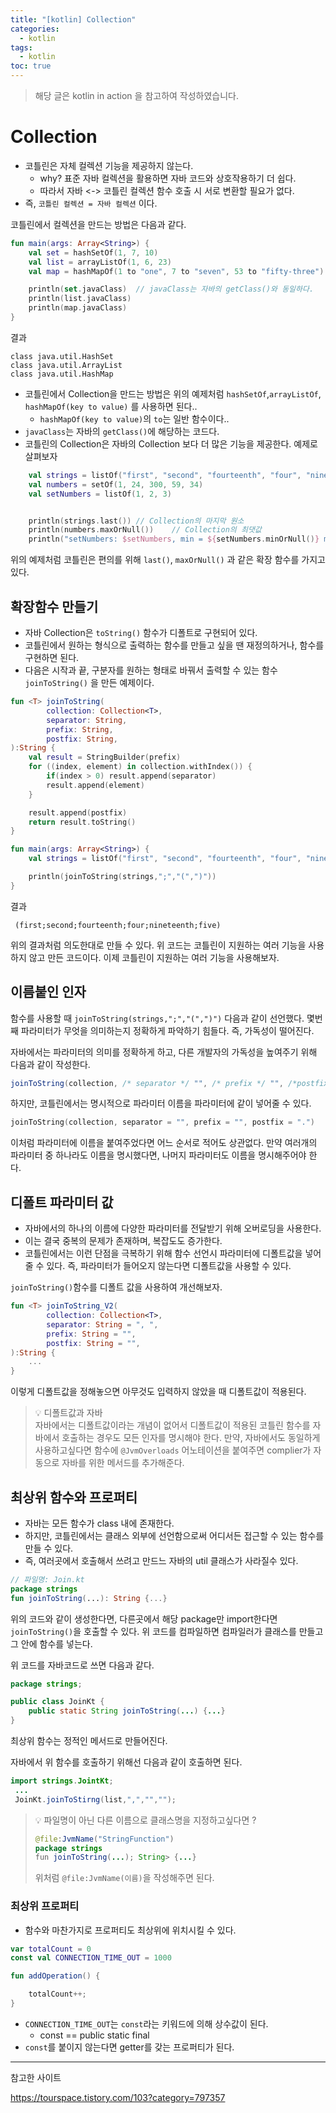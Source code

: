 ```yaml
---
title: "[kotlin] Collection"
categories:
  - kotlin
tags:
  - kotlin
toc: true
---
```


> 해당 글은 kotlin in action 을 참고하여 작성하였습니다. 

# **Collection**
* 코틀린은 자체 컬렉션 기능을 제공하지 않는다. 
    * why? 표준 자바 컬렉션을 활용하면 자바 코드와 상호작용하기 더 쉽다.
    * 따라서 자바 <-> 코틀린 컬렉션 함수 호출 시 서로 변환할 필요가 없다. 
* 즉, `코틀린 컬렉션 = 자바 컬렉션` 이다. 

코틀린에서 컬렉션을 만드는 방법은 다음과 같다. 
```kotlin
fun main(args: Array<String>) {
    val set = hashSetOf(1, 7, 10)
    val list = arrayListOf(1, 6, 23)
    val map = hashMapOf(1 to "one", 7 to "seven", 53 to "fifty-three")

    println(set.javaClass)  // javaClass는 자바의 getClass()와 동일하다.
    println(list.javaClass)
    println(map.javaClass)
}
```
결과

    class java.util.HashSet
    class java.util.ArrayList
    class java.util.HashMap

* 코틀린에서 Collection을 만드는 방법은 위의 예제처럼 `hashSetOf`,`arrayListOf`, `hashMapOf(key to value)` 를 사용하면 된다.. 
    * `hashMapOf(key to value)`의 `to`는 일반 함수이다.. 
* `javaClass`는 자바의 `getClass()`에 해당하는 코드다. 
* 코틀린의 Collection은 자바의 Collection 보다 더 많은 기능을 제공한다. 예제로 살펴보자
```kotlin
    val strings = listOf("first", "second", "fourteenth", "four", "nineteenth", "five")
    val numbers = setOf(1, 24, 300, 59, 34)
    val setNumbers = listOf(1, 2, 3)


    println(strings.last()) // Collection의 마지막 원소
    println(numbers.maxOrNull())    // Collection의 최댓값
    println("setNumbers: $setNumbers, min = ${setNumbers.minOrNull()} max = ${setNumbers.maxOrNull()}") // setNumbers: [1, 2, 3], min = 1 max = 3
```
위의 예제처럼 코틀린은 편의를 위해 `last()`, `maxOrNull()` 과 같은 확장 함수를 가지고 있다. 

## **확장함수 만들기**
* 자바 Collection은 `toString()` 함수가 디폴트로 구현되어 있다. 
* 코틀린에서 원하는 형식으로 출력하는 함수를 만들고 싶을 땐 재정의하거나, 함수를 구현하면 된다. 
* 다음은 시작과 끝, 구분자를 원하는 형태로 바꿔서 출력할 수 있는 함수 `joinToString()` 을 만든 예제이다. 
```kotlin
fun <T> joinToString(
        collection: Collection<T>,
        separator: String,
        prefix: String,
        postfix: String,
):String {
    val result = StringBuilder(prefix)
    for ((index, element) in collection.withIndex()) {
        if(index > 0) result.append(separator)
        result.append(element)
    }

    result.append(postfix)
    return result.toString()
}

fun main(args: Array<String>) {
    val strings = listOf("first", "second", "fourteenth", "four", "nineteenth", "five")

    println(joinToString(strings,";","(",")"))
}
```
결과

     (first;second;fourteenth;four;nineteenth;five)
위의 결과처럼 의도한대로 만들 수 있다. 위 코드는 코틀린이 지원하는 여러 기능을 사용하지 않고 만든 코드이다. 이제 코틀린이 지원하는 여러 기능을 사용해보자.

## **이름붙인 인자**
함수를 사용할 때 `joinToString(strings,";","(",")")` 다음과 같이 선언했다. 
몇번째 파라미터가 무엇을 의미하는지 정확하게 파악하기 힘들다. 즉, 가독성이 떨어진다. 

자바에서는 파라미터의 의미를 정확하게 하고, 다른 개발자의 가독성을 높여주기 위해 다음과 같이 작성한다. 
```java
joinToString(collection, /* separator */ "", /* prefix */ "", /*postfix */ ".");
```

하지만, 코틀린에서는 명시적으로 파라미터 이름을 파라미터에 같이 넣어줄 수 있다. 
```kotlin
joinToString(collection, separator = "", prefix = "", postfix = ".")
```
이처럼 파라미터에 이름을 붙여주었다면 어느 순서로 적어도 상관없다. 
만약 여러개의 파라미터 중 하나라도 이름을 명시했다면, 나머지 파라미터도 이름을 명시해주어야 한다. 

## **디폴트 파라미터 값**
* 자바에서의 하나의 이름에 다양한 파라미터를 전달받기 위해 오버로딩을 사용한다. 
* 이는 결국 중복의 문제가 존재하며, 복잡도도 증가한다. 
* 코틀린에서는 이런 단점을 극복하기 위해 함수 선언시 파라미터에 디폴트값을 넣어줄 수 있다. 즉, 파라미터가 들어오지 않는다면 디폴트값을 사용할 수 있다. 

`joinToString()`함수를 디폴트 값을 사용하여 개선해보자.
```kotlin
fun <T> joinToString_V2(
        collection: Collection<T>,
        separator: String = ", ",
        prefix: String = "",
        postfix: String = "",
):String {
    ...
}
```
이렇게 디폴트값을 정해놓으면 아무것도 입력하지 않았을 때 디폴트값이 적용된다. 

> 💡 디폴트값과 자바<br>
> 자바에서는 디폴트값이라는 개념이 없어서 디폴트값이 적용된 코틀린 함수를 자바에서 호출하는 경우도 모든 인자를 명시해야 한다. 만약, 자바에서도 동일하게 사용하고싶다면 함수에 `@JvmOverloads` 어노테이션을 붙여주면 complier가 자동으로 자바를 위한 메서드를 추가해준다. 

## **최상위 함수와 프로퍼티**
* 자바는 모든 함수가 class 내에 존재한다. 
* 하지만, 코틀린에서는 클래스 외부에 선언함으로써 어디서든 접근할 수 있는 함수를 만들 수 있다. 
* 즉, 여러곳에서 호출해서 쓰려고 만드느 자바의 util 클래스가 사라질수 있다.

```kotlin
// 파일명: Join.kt 
package strings 
fun joinToString(...): String {...}
```
위의 코드와 같이 생성한다면, 다른곳에서 해당 package만 import한다면 `joinToString()`을 호출할 수 있다. 위 코드를 컴파일하면 컴파일러가 클래스를 만들고 그 안에 함수를 넣는다. 

위 코드를 자바코드로 쓰면 다음과 같다.
```java
package strings; 

public class JoinKt { 
    public static String joinToString(...) {...} 
}

```
최상위 함수는 정적인 메서드로 만들어진다. 

자바에서 위 함수를 호출하기 위해선 다음과 같이 호출하면 된다. 
```java
import strings.JointKt;
 ... 
 JoinKt.joinToStirng(list,",","","");

```

> 💡 파일명이 아닌 다른 이름으로 클래스명을 지정하고싶다면 ?
> ```java
> @file:JvmName("StringFunction") 
> package strings 
> fun joinToString(...); String> {...}
> ```
> 위처럼 `@file:JvmName(이름)`을 작성해주면 된다. 

### 최상위 프로퍼티
* 함수와 마찬가지로 프로퍼티도 최상위에 위치시킬 수 있다. 

```kotlin
var totalCount = 0
const val CONNECTION_TIME_OUT = 1000 

fun addOperation() { 

    totalCount++; 
}

```
* `CONNECTION_TIME_OUT`는 `const`라는 키워드에 의해 상수값이 된다. 
    * const == public static final
* `const`를 붙이지 않는다면 getter를 갖는 프로퍼티가 된다.


---
참고한 사이트

https://tourspace.tistory.com/103?category=797357